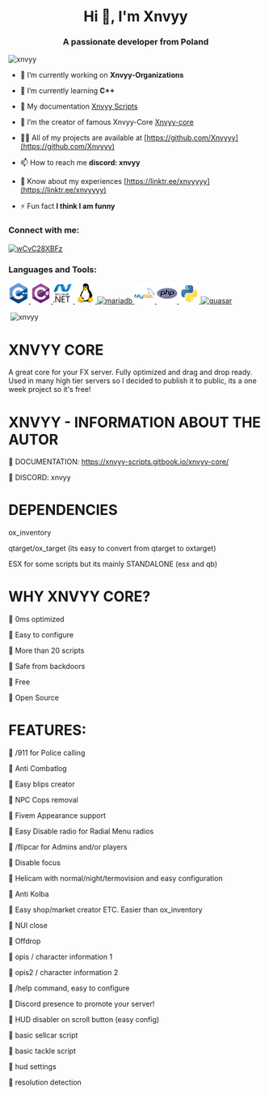 <h1 align="center">Hi 👋, I'm Xnvyy</h1>
<h3 align="center">A passionate developer from Poland</h3>

<p align="left"> <img src="https://komarev.com/ghpvc/?username=xnvyy&label=Profile%20views&color=0e75b6&style=flat" alt="xnvyy" /> </p>

- 🔭 I’m currently working on **Xnvyy-Organizations**

- 🌱 I’m currently learning **C++**

- 👯 My documentation [Xnvyy Scripts](https://xnvyy-scripts.gitbook.io/xnvyy-core/)

- 🤝 I’m the creator of famous Xnvyy-Core [Xnvyy-core](https://github.com/Xnvyyy/core)

- 👨‍💻 All of my projects are available at [https://github.com/Xnvyyy](https://github.com/Xnvyyy)

- 📫 How to reach me **discord: xnvyy**

- 📄 Know about my experiences [https://linktr.ee/xnvyyyy](https://linktr.ee/xnvyyyy)

- ⚡ Fun fact **I think I am funny**

<h3 align="left">Connect with me:</h3>
<p align="left">
<a href="https://discord.gg/wCvC28XBFz" target="blank"><img align="center" src="https://raw.githubusercontent.com/rahuldkjain/github-profile-readme-generator/master/src/images/icons/Social/discord.svg" alt="wCvC28XBFz" height="30" width="40" /></a>
</p>

<h3 align="left">Languages and Tools:</h3>
<p align="left"> <a href="https://www.w3schools.com/cpp/" target="_blank" rel="noreferrer"> <img src="https://raw.githubusercontent.com/devicons/devicon/master/icons/cplusplus/cplusplus-original.svg" alt="cplusplus" width="40" height="40"/> </a> <a href="https://www.w3schools.com/cs/" target="_blank" rel="noreferrer"> <img src="https://raw.githubusercontent.com/devicons/devicon/master/icons/csharp/csharp-original.svg" alt="csharp" width="40" height="40"/> </a> <a href="https://dotnet.microsoft.com/" target="_blank" rel="noreferrer"> <img src="https://raw.githubusercontent.com/devicons/devicon/master/icons/dot-net/dot-net-original-wordmark.svg" alt="dotnet" width="40" height="40"/> </a> <a href="https://www.linux.org/" target="_blank" rel="noreferrer"> <img src="https://raw.githubusercontent.com/devicons/devicon/master/icons/linux/linux-original.svg" alt="linux" width="40" height="40"/> </a> <a href="https://mariadb.org/" target="_blank" rel="noreferrer"> <img src="https://www.vectorlogo.zone/logos/mariadb/mariadb-icon.svg" alt="mariadb" width="40" height="40"/> </a> <a href="https://www.mysql.com/" target="_blank" rel="noreferrer"> <img src="https://raw.githubusercontent.com/devicons/devicon/master/icons/mysql/mysql-original-wordmark.svg" alt="mysql" width="40" height="40"/> </a> <a href="https://www.php.net" target="_blank" rel="noreferrer"> <img src="https://raw.githubusercontent.com/devicons/devicon/master/icons/php/php-original.svg" alt="php" width="40" height="40"/> </a> <a href="https://www.python.org" target="_blank" rel="noreferrer"> <img src="https://raw.githubusercontent.com/devicons/devicon/master/icons/python/python-original.svg" alt="python" width="40" height="40"/> </a> <a href="https://quasar.dev/" target="_blank" rel="noreferrer"> <img src="https://cdn.quasar.dev/logo/svg/quasar-logo.svg" alt="quasar" width="40" height="40"/> </a> </p>

<p>&nbsp;<img align="center" src="https://github-readme-stats.vercel.app/api?username=xnvyy&show_icons=true&locale=en" alt="xnvyy" /></p>

# XNVYY CORE
A great core for your FX server. Fully optimized and drag and drop ready. Used in many high tier servers so I decided to publish it to public, its a one week project so it's free!

# XNVYY - INFORMATION ABOUT THE AUTOR

💜 DOCUMENTATION: https://xnvyy-scripts.gitbook.io/xnvyy-core/

💜 DISCORD: xnvyy


# DEPENDENCIES


ox_inventory

qtarget/ox_target (its easy to convert from qtarget to oxtarget)

ESX for some scripts but its mainly STANDALONE (esx and qb)


# WHY XNVYY CORE?


🩵 0ms optimized

🩵 Easy to configure

🩵 More than 20 scripts

🩵 Safe from backdoors

🩵 Free

🩵 Open Source


# FEATURES:


🤍 /911 for Police calling

🤍 Anti Combatlog

🤍 Easy blips creator

🤍 NPC Cops removal

🤍 Fivem Appearance support

🤍 Easy Disable radio for Radial Menu radios

🤍 /flipcar for Admins and/or players

🤍 Disable focus

🤍 Helicam with normal/night/termovision and easy configuration

🤍 Anti Kolba

🤍 Easy shop/market creator ETC. Easier than ox_inventory

🤍 NUI close

🤍 Offdrop

🤍 opis / character information 1

🤍 opis2 / character information 2

🤍 /help command, easy to configure

🤍 Discord presence to promote your server!

🤍 HUD disabler on scroll button (easy config)

🤍 basic sellcar script

🤍 basic tackle script

🤍 hud settings

🤍 resolution detection
